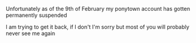Unfortunately as of the 9th of February my ponytown account has gotten permanently suspended

I am trying to get it back, if I don't I'm sorry but most of you will probably never see me again
